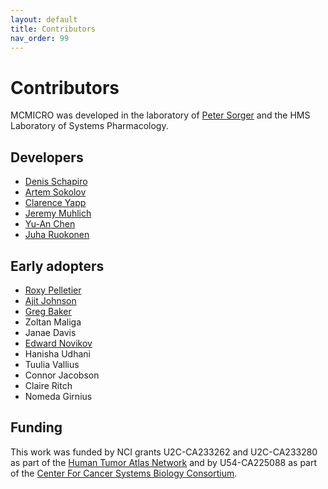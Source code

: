 ```yaml
---
layout: default
title: Contributors
nav_order: 99
---
```


Contributors
============

MCMICRO was developed in the laboratory of [Peter Sorger](http://orcid.org/0000-0002-3364-1838) and the HMS Laboratory of Systems Pharmacology.

Developers
------------------
* [Denis Schapiro](https://github.com/DenisSch)
* [Artem Sokolov](https://github.com/ArtemSokolov)
* [Clarence Yapp](https://github.com/clarenceyapp)
* [Jeremy Muhlich](https://github.com/jmuhlich)
* [Yu-An Chen](https://github.com/Yu-AnChen)
* [Juha Ruokonen](https://github.com/Juha-Ruokonen)

Early adopters
-----------
* [Roxy Pelletier](https://github.com/rjp21)
* [Ajit Johnson](https://github.com/ajitjohnson) 
* [Greg Baker](https://github.com/gjbaker)
* Zoltan Maliga
* Janae Davis
* [Edward Novikov](https://github.com/edn314)
* Hanisha Udhani
* Tuulia Vallius
* Connor Jacobson
* Claire Ritch
* Nomeda Girnius

Funding
-------
This work was funded by NCI grants U2C-CA233262 and U2C-CA233280 as part of the [Human Tumor Atlas Network](https://humantumoratlas.org/) and by U54-CA225088 as part of the [Center For Cancer Systems Biology Consortium](https://csbconsortium.org/).
